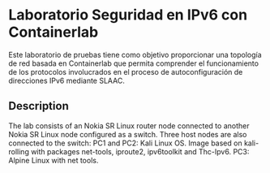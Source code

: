 # Laboratorio Seguridad en IPv6 con Containerlab
Este laboratorio de pruebas tiene como objetivo proporcionar una topología de red basada en Containerlab que permita comprender el funcionamiento de los protocolos involucrados en el proceso de autoconfiguración de direcciones IPv6 mediante SLAAC.

## Description

The lab consists of an Nokia SR Linux router node connected to another Nokia SR Linux node configured as a switch. Three host nodes are also connected to the switch:
PC1 and PC2: Kali Linux OS. Image based on kali-rolling with packages net-tools, iproute2, ipv6toolkit and Thc-Ipv6.
PC3: Alpine Linux with net tools.
